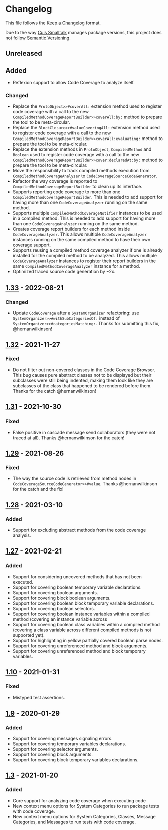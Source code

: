 # Changelog
This file follows the [Keep a Changelog](https://keepachangelog.com/en/1.0.0/) format.

Due to the way [Cuis Smalltalk](https://github.com/Cuis-Smalltalk/Cuis-Smalltalk-Dev) manages package versions, this project does not follow [Semantic Versioning](https://semver.org/spec/v2.0.0.html).

## Unreleased

## Added
* Reflexion support to allow Code Coverage to analyze itself.

### Changed

* Replace the `ProtoObject>>#coverAll:` extension method used to register code coverage with a call to the new
  `CompiledMethodCoverageReportBuilder>>coverAll:by:` method to prepare the tool to be meta-circular.
* Replace the `BlockClosure>>#valueCoveringAll:` extension method used to register code coverage with a call to the new
  `CompiledMethodCoverageReportBuilder>>coverAll:evaluating:` method to prepare the tool to be meta-circular.
* Replace the extension methods in `ProtoObject`, `CompiledMethod` and `Boolean` used to register code coverage with a call to
  the new `CompiledMethodCoverageReportBuilder>>cover:declaredAt:by:` method to prepare the tool to be meta-circular.
* Move the responsibility to track compiled methods execution from `CompiledMethodCoverageAnalyzer` to `CodeCoverageSourceCodeGenerator`.
* Refactor the way coverage is reported to `CompiledMethodCoverageReportBuilder` to clean up its interface.
* Supports reporting code coverage to more than one `CompiledMethodCoverageReportBuilder`. This is needed to add support 
  for having more than one `CodeCoverageAnalyzer` running on the same method.
* Supports multiple `CompiledMethodCoverageNotifier` instances to be used in a compiled method. This is needed to add support
  for having more than one `CodeCoverageAnalyzer` running on the same method.
* Creates coverage report builders for each method inside `CodeCoverageAnalyzer`.
  This allows multiple `CodeCoverageAnalyzer` instances running on the same compiled method to have their own coverage support.
* Supports reusing a compiled method coverage analyzer if one is already installed for the compiled method to be analyzed. 
  This allows multiple `CodeCoverageAnalyzer` instances to register their report builders in the same `CompiledMethodCoverageAnalyzer` instance for a method.
* Optimized traced source code generation by ~2x.
## [1.33](https://github.com/npapagna/cuis-code-coverage/compare/v1.32...v1.33) - 2022-08-21

### Changed

* Update `CodeCoverage` after a `SystemOrganizer` refactoring: use `SystemOrganizer>>#withSubCategoriesOf:` instead
  of `SystemOrganizer>>#categoriesMatching:`.
  Thanks for submitting this fix, @hernanwilkinson!

## [1.32](https://github.com/npapagna/cuis-code-coverage/compare/v1.31...v1.32) - 2021-11-27

### Fixed

* Do not filter out non-covered classes in the Code Coverage Browser.
  This bug causes pure abstract classes not to be displayed but their subclasses were still being indented, making
  them look like they are subclasses of the class that happened to be rendered before them.
  Thanks for the catch @hernanwilkinson!

## [1.31](https://github.com/npapagna/cuis-code-coverage/compare/v1.29...v1.31) - 2021-10-30

### Fixed

* False positive in cascade message send collaborators (they were not traced at all).
  Thanks @hernanwilkinson for the catch!

## [1.29](https://github.com/npapagna/cuis-code-coverage/compare/v1.28...v1.29) - 2021-08-26

### Fixed

* The way the source code is retrieved from method nodes in `CodeCoverageSourceCodeGenerator>>#value`.
  Thanks @hernanwilkinson for the catch and the fix!

## [1.28](https://github.com/npapagna/cuis-code-coverage/compare/v1.27...v1.28) - 2021-03-10

### Added

* Support for excluding abstract methods from the code coverage analysis.

## [1.27](https://github.com/npapagna/cuis-code-coverage/compare/v1.10...v1.27) - 2021-02-21

### Added

* Support for considering uncovered methods that has not been executed.
* Support for covering boolean temporary variable declarations.
* Support for covering boolean arguments.
* Support for covering block boolean arguments.
* Support for covering boolean block temporary variable declarations.
* Support for covering boolean selectors.
* Support for covering boolean instance variables within a compiled method (covering an instance variable across 
* Support for covering boolean class variables within a compiled method (covering a class variable across 
  different compiled methods is not supported yet).
* Support for highlighting in yellow partially covered boolean parse nodes.
* Support for covering unreferenced method and block arguments.
* Support for covering unreferenced method and block temporary variables.

## [1.10](https://github.com/npapagna/cuis-code-coverage/compare/v1.9...v1.10) - 2021-01-31

### Fixed

* Mistyped test assertions.


## [1.9](https://github.com/npapagna/cuis-code-coverage/compare/v1.3...v1.9) - 2020-01-29

### Added

* Support for covering messages signaling errors. 
* Support for covering temporary variables declarations.
* Support for covering selector arguments.
* Support for covering block arguments.
* Support for covering block temporary variables declarations.

## [1.3](https://github.com/npapagna/cuis-code-coverage/releases/tag/v1.3) - 2021-01-20

### Added

* Core support for analyzing code coverage when executing code
* New context menu options for System Categories to run package tests with code coverage. 
* New context menu options for System Categories, Classes, Message Categories, and Messages to run tests with code coverage. 
